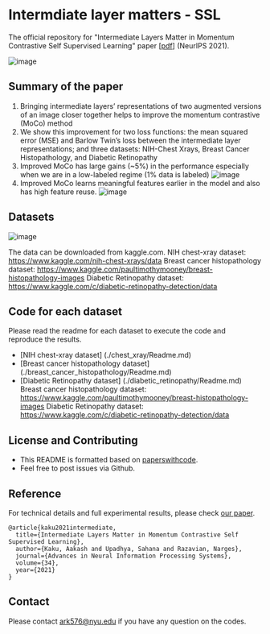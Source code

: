 # Intermdiate layer matters - SSL
The official repository for "Intermediate Layers Matter in Momentum Contrastive Self Supervised Learning" paper [[pdf](https://openreview.net/pdf?id=M5j42PvY65V)] (NeurIPS 2021).

![image](https://user-images.githubusercontent.com/32464452/143272414-231278ab-a114-4372-9ace-f0beba8bf6bb.png)

## Summary of the paper
1. Bringing intermediate layers’ representations of two augmented versions of an image closer together helps to improve the momentum contrastive (MoCo) method
2. We show this improvement for two loss functions: the mean squared error (MSE) and Barlow Twin’s loss between the intermediate layer representations; and three datasets: NIH-Chest Xrays, Breast Cancer Histopathology, and Diabetic Retinopathy 
3. Improved MoCo has large gains (~5%) in the performance especially when we are in a low-labeled regime (1% data is labeled)
![image](https://user-images.githubusercontent.com/32464452/143272665-ba63078f-2597-48c4-872f-10ebc66603c2.png)
4. Improved MoCo learns meaningful features earlier in the model and also has high feature reuse.
![image](https://user-images.githubusercontent.com/32464452/143272879-67cde104-559d-4e1f-a074-d7e3feddb9d8.png)

## Datasets
![image](https://user-images.githubusercontent.com/32464452/144114654-b564b7c2-d853-4f8f-8b64-326b438d66db.png)

The data can be downloaded from kaggle.com. 
NIH chest-xray dataset: https://www.kaggle.com/nih-chest-xrays/data
Breast cancer histopathology dataset: https://www.kaggle.com/paultimothymooney/breast-histopathology-images
Diabetic Retinopathy dataset: https://www.kaggle.com/c/diabetic-retinopathy-detection/data

## Code for each dataset
Please read the readme for each dataset to execute the code and reproduce the results.
- [NIH chest-xray dataset] (./chest_xray/Readme.md)
- [Breast cancer histopathology dataset] (./breast_cancer_histopathology/Readme.md)
- [Diabetic Retinopathy dataset] (./diabetic_retinopathy/Readme.md)
Breast cancer histopathology dataset: https://www.kaggle.com/paultimothymooney/breast-histopathology-images
Diabetic Retinopathy dataset: https://www.kaggle.com/c/diabetic-retinopathy-detection/data

## License and Contributing
- This README is formatted based on [paperswithcode](https://github.com/paperswithcode/releasing-research-code).
- Feel free to post issues via Github. 

## Reference
For technical details and full experimental results, please check [our paper](https://openreview.net/pdf?id=M5j42PvY65V).
```
@article{kaku2021intermediate,
  title={Intermediate Layers Matter in Momentum Contrastive Self Supervised Learning},
  author={Kaku, Aakash and Upadhya, Sahana and Razavian, Narges},
  journal={Advances in Neural Information Processing Systems},
  volume={34},
  year={2021}
}
```
## Contact
Please contact ark576@nyu.edu if you have any question on the codes.
